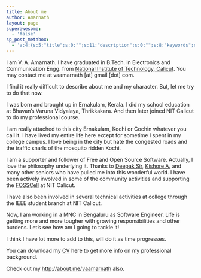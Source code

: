 ```yaml
---
title: About me
author: Amarnath
layout: page
superawesome:
  - 'false'
sp_post_metabox:
  - 'a:4:{s:5:"title";s:0:"";s:11:"description";s:0:"";s:8:"keywords";s:0:"";s:7:"noindex";s:0:"";}'
---
```

<p id="top" />
I am V. A. Amarnath. I have graduated in B.Tech. in Electronics and Communication Engg. from 
<a title="NITC" href="http://nitc.ac.in" target="_blank">National Institute of Technology, Calicut</a>. You may contact me at vaamarnath [at] gmail [dot] com.</p> 

I find it really difficult to describe about me and my character. But, let me try to do that now.
</p>

I was born and brought up in Ernakulam, Kerala. I did my school education at Bhavan&#8217;s Varuna Vidyalaya, Thrikkakara. And then later joined NIT Calicut to do my professional course.

I am really attached to this city Ernakulam, Kochi or Cochin whatever you call it. I have lived my entire life here except for sometime I spent in my college campus. I love being in the city but hate the congested roads and the traffic snarls of the mosquito ridden Kochi.

I am a supporter and follower of Free and Open Source Software. Actually, I love the philosophy underlying it. Thanks to <a title="Deepak Sir's Blog" href="http://deepakwrites.blogspot.com/" target="_blank">Deepak Sir</a>, <a title="Kishore's Blog" href="http://kishoreathrasseri.wordpress.com/" target="_blank">Kishore A.</a> and many other seniors who have pulled me into this wonderful world. I have been actively involved in some of the community activities and supporting the <a href="http://fosscell.nitc.ac.in/wiki/index.php/Main_Page" target="_blank">FOSSCell</a> at NIT Calicut.

I have also been involved in several technical activities at college through the IEEE student branch at NIT Calicut.

Now, I am working in a MNC in Bengaluru as Software Engineer. Life is getting more and more tougher with growing responsibilities and other burdens. Let&#8217;s see how am I going to tackle it!

I think I have lot more to add to this, will do it as time progresses.

You can download my [CV][1] here to get more info on my professional background.

Check out my <a title="http://about.me/vaamarnath" href="http://about.me/vaamarnath" target="_blank">http://about.me/vaamarnath</a> also.

 [1]: https://raw.githubusercontent.com/vaamarnath/vaamarnath.github.io/master/content/uploads/2010/07/short.pdf